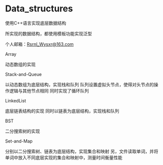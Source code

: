 # Data_structures
使用C++语言实现底层数据结构

所实现的数据结构，都使用模板功能实现泛型

个人邮箱：Rsrnl_Wysxr@163.com

Array

  动态数组的实现
  
Stack-and-Queue

  以动态数组为底层结构，实现栈和队列
  队列设置虚拟头节点，使得对头节点的操作逻辑与其他节点相同
  同时实现了循环队列

LinkedList

  底层链表结构的实现
  同时以链表为底层结构，实现栈和队列
 
BST

  二分搜索树的实现
  
 Set-and-Map
 
  分别以二分搜索树、链表为底层结构，实现集合和映射
  另，文件读取单词，并将单词中放入不同底层实现的集合和映射中，测量时间衡量性能
